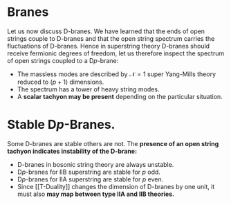 # Branes

Let us now discuss D-branes. We have learned that the ends of open strings couple to D-branes and that the open string spectrum carries the fluctuations of D-branes. Hence in superstring theory D-branes should receive fermionic degrees of freedom, let us therefore inspect the spectrum of open strings coupled to a $\mathrm{D} p$-brane:

- The massless modes are described by $\mathcal{N}=1$ super Yang-Mills theory reduced to $(p+1)$ dimensions. 
- The spectrum has a tower of heavy string modes.
- A **scalar tachyon may be present** depending on the particular situation.

# Stable $\mathrm{D} p$-Branes. 
Some D-branes are stable others are not. The **presence of an open string tachyon indicates instability of the D-brane:**

- D-branes in bosonic string theory are always unstable.
- $\mathrm{D} p$-branes for IIB superstring are stable for $p$ odd.
- $\mathrm{D} p$-branes for IIA superstring are stable for $p$ even.
- Since [[T-Duality]] changes the dimension of D-branes by one unit, it must also **may map between type IIA and IIB theories.**

